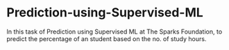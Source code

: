 # Prediction-using-Supervised-ML
In this task of Prediction using Supervised ML at The Sparks Foundation, to predict the percentage of an student based on the no. of study hours. 
